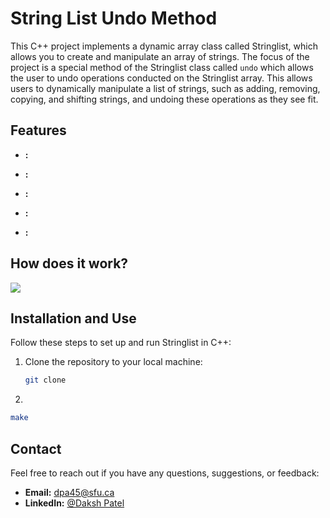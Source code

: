 # String List Undo Method
This C++ project implements a dynamic array class called Stringlist, which allows you to create and manipulate an array of strings. The focus of the project is a special method of the Stringlist class called `undo` which allows the user to undo operations conducted on the Stringlist array. This allows users to dynamically manipulate a list of strings, such as adding, removing, copying, and shifting strings, and undoing these operations as they see fit.

## Features

- **:**

- **:**

- **:**

- **:**

- **:**

## How does it work?

![](images/.png)

## Installation and Use

Follow these steps to set up and run Stringlist in C++:

1. Clone the repository to your local machine:

   ```bash
   git clone 
   ```

2. 

   ```bash
   make
   ```

## Contact

Feel free to reach out if you have any questions, suggestions, or feedback:

- **Email:** dpa45@sfu.ca
- **LinkedIn:** [@Daksh Patel](https://www.linkedin.com/in/daksh-patel-956622290/)